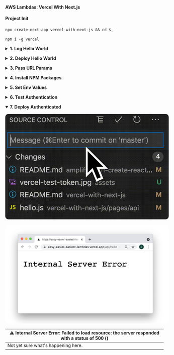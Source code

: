 #### AWS Lambdas: Vercel With Next.js  ####

<p></p>

#### Project Init ####

<p></p>

<pre><code>npx create-next-app vercel-with-next-js && cd $_</code></pre>

<p></p>

<pre><code>npm i -g vercel</code></pre>


<p></p>


<details closed>
  <summary><strong>1. Log Hello World</strong>
  </summary>

  <p></p>

  <table>
    <thead>
      <tr><th>
        📖 Vercel Docs: <a href="https://vercel.com/docs/serverless-functions/introduction#path-segments">Local Development</a>
      </th></tr>
    </thead>
  </table>

  <p></p>

  <pre><code>npm run dev</code></pre>

  <p></p>

  <img style="border-radius:10px;max-width:520px" src="../assets/vercel-run-dev.gif"/>

  <p></p>

  <table>
    <thead>
      <tr><th>
        📖 Next.js Docs: <a href="https://nextjs.org/docs/api-routes/introduction">API Routes</a>
      </th></tr>
    </thead>
  </table>

  <p></p>

  <img style="border-radius:10px;max-width:520px" src="../assets/vercel-dev-3000.jpg"/>

  <p></p>

</details>


<p></p>


<details closed>
  <summary><strong>2. Deploy Hello World</strong>
  </summary>

  <p></p>

  <table>
    <thead>
      <tr><th>
        📖 Vercel Docs: <a href="https://nextjs.org/docs/deployment">Deployment</a>
      </th></tr>
    </thead>
  </table>

  <p></p>

  <img style="border-radius:10px;max-width:520px" src="../assets/vercel-deploy-hello.gif"/>

  <p></p>

  <img style="border-radius:10px;max-width:520px" src="../assets/vercel-deploy-hello.jpg"/>

  <p></p>

</details>


<p></p>


<details closed>
  <summary><strong>3. Pass URL Params</strong>
  </summary>

  <p></p>

  <strong><em>vercel-with-next-js > pages > api > hello.js</em></strong>
  <p></p>

  <pre><code>export default (req, res) => {
    const name = req.query.name ?? "World"
    res.status(200).json({ body: `Hello ${name}` })
  }</code></pre>

  <p></p>

  <img style="border-radius:10px;max-width:520px" src="../assets/vercel-params-3000.jpg"/>

  <p></p>

  <table>
    <thead>
      <tr><th>
        📖 Vercel Docs: <a href="https://vercel.com/docs/serverless-functions/introduction#path-segments">Path Segments</a>
      </th></tr>
    </thead>
  </table>

  <p></p>

  <strong><em>vercel-with-next-js > pages > api > hello > [name].js</em></strong>
  <p></p>

  <pre><code>export default function handler(req, res) {
    const { name } = req.query
    res.end(`Hello ${name} (v2)`)
  }</code></pre>

  <p></p>

  <img style="border-radius:10px;max-width:520px" src="../assets/vercel-dev-hello-v2.jpg"/>

  <p></p>

</details>


<p></p>


<details closed>
  <summary><strong>4. Install NPM Packages</strong>
  </summary>

  <p></p>

  <pre><code>npm i @astrajs/collections</code></pre>

5


</details>


<p></p>


<details closed>
  <summary><strong>5. Set Env Values</strong>
  </summary>

  <p></p>

  <table>
    <thead>
      <tr><th>
        📖 Next.js Docs: <a href="https://nextjs.org/docs/basic-features/environment-variables">Environmental Variables</a>
      </th></tr>
    </thead>
  </table>

  <p></p>

  <table>
    <thead>
      <tr><th>
        📖 Vercel Docs: <a href="https://vercel.com/docs/environment-variables">Environmental Variables</a>
      </th></tr>
    </thead>
  </table>

  <p></p>

  <img style="border-radius:10px;max-width:520px" src="../assets/vercel-env-local.gif"/>

  <p></p>

  <img style="border-radius:10px;max-width:520px" src="../assets/vercel-env-local.jpg"/>

  <p></p>

  <img style="border-radius:10px;max-width:520px" src="../assets/vercel-env-restart.jpg"/>

  <p></p>

  <img style="border-radius:10px;max-width:520px" src="../assets/vercel-env-3000.jpg"/>

  <p></p>

</details>


<p></p>


<details closed>
  <summary><strong>6. Test Authentication</strong>
  </summary>

  <p></p>

  <pre><code>const { createClient } = require("@astrajs/collections");

export default async (req, res) => {
  const region = process.env.ASTRA_DB_REGION
  const name = req.query.name ?? "World"
  
  // create an Astra client  
  const astraClient = await createClient({
    astraDatabaseId: process.env.ASTRA_DB_ID,
    astraDatabaseRegion: process.env.ASTRA_DB_REGION,
    applicationToken: process.env.ASTRA_DB_APPLICATION_TOKEN,
  });
  
  res.status(200).json({ 
    body: `Hello ${name}. 
           Region: ${region}.
           Token: ${astraClient.restClient.applicationToken}.` 
          })
}</code></pre>

  <p></p>

  <img style="border-radius:10px;max-width:520px" src="../assets/vercel-test-token.jpg"/>

</details>


<p></p>


<details open>
  <summary><strong>7. Deploy Authenticated</strong>
  </summary>

  <p></p>

  <img style="border-radius:10px;max-width:520px" src="../assets/vercel-push-token.gif"/>

  <p></p>

  <img style="border-radius:10px;max-width:520px" src="../assets/vercel-token-error.jpg"/>

  <p></p>

  <table>
    <thead>
      <tr><th>
        ⚠️ Internal Server Error: Failed to load resource: the server responded with a status of 500 ()
      </th></tr>
    </thead>
    <tbody>
      <tr><td>
        Not yet sure what's happening here.
      </td></tr>
    </tbody>
  </table>

  <p></p>

</details>